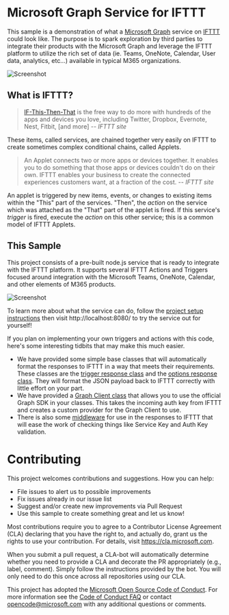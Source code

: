 # Microsoft Graph Service for IFTTT

This sample is a demonstration of what a [Microsoft Graph](https://developer.microsoft.com/graph) service on [IFTTT](https://ifttt.com/) could look like. The purpose is to spark exploration by third parties to integrate their products with the Microsoft Graph and leverage the IFTTT platform to utilize the rich set of data (ie. Teams, OneNote, Calendar, User data, analytics, etc…) available in typical M365 organizations. 

![Screenshot](docs/images/screenshot.PNG)

## What is IFTTT?

> [IF-This-Then-That](https://ifttt.com/) is the free way to do more with hundreds of the apps and devices you love, including Twitter, Dropbox, Evernote, Nest, Fitbit, [and more]  *-- IFTTT site*

These items, called services, are chained together very easily on IFTTT to create sometimes complex conditional chains, called Applets.
>An Applet connects two or more apps or devices together. It enables you to do something that those apps or devices couldn't do on their own. IFTTT enables your business to create the connected experiences customers want, at a fraction of the cost. *-- IFTTT site*

An applet is triggered by new items, events, or changes to existing items within the "This" part of the services.  "Then", the *action* on the service which was attached as the "That" part of the applet is fired. If this service's *trigger* is fired, execute the *action* on this other service; this is a common model of IFTTT Applets.

## This Sample
This project consists of a pre-built node.js service that is ready to integrate with the IFTTT platform. It supports several IFTTT Actions and Triggers focused around integration with the Microsoft Teams, OneNote, Calendar, and other elements of M365 products.

![Screenshot](docs/images/IFTTT_Applets.png)

To learn more about what the service can do, follow the [project setup instructions](docs/project-setup.md) then visit http://localhost:8080/ to try the service out for yourself!

If you plan on implementing your own triggers and actions with this code, here's some interesting tidbits that may make this much easier.
- We have provided some simple base classes that will automatically format the responses to IFTTT in a way that meets their requirements. These classes are the [trigger response class](src\models\trigger-response-model.ts) and the [options response class](src\models\options-response-model.ts). They will format the JSON payload back to IFTTT correctly with little effort on your part.
- We have provided a [Graph Client class](src/helpers/graph-client.ts) that allows you to use the official Graph SDK in your classes. This takes the incoming auth key from IFTTT and creates a custom provider for the Graph Client to use.
- There is also some [middleware](src/helpers/middleware.ts) for use in the responses to IFTTT that will ease the work of checking things like Service Key and Auth Key validation.

# Contributing

This project welcomes contributions and suggestions. 
How you can help:
- File issues to alert us to possible improvements
- Fix issues already in our issue list
- Suggest and/or create new improvements via Pull Request
- Use this sample to create something great and let us know!

Most contributions require you to
agree to a Contributor License Agreement (CLA) declaring that you have the right to,
and actually do, grant us the rights to use your contribution. For details, visit
https://cla.microsoft.com.

When you submit a pull request, a CLA-bot will automatically determine whether you need
to provide a CLA and decorate the PR appropriately (e.g., label, comment). Simply follow the
instructions provided by the bot. You will only need to do this once across all repositories using our CLA.

This project has adopted the [Microsoft Open Source Code of Conduct](https://opensource.microsoft.com/codeofconduct/).
For more information see the [Code of Conduct FAQ](https://opensource.microsoft.com/codeofconduct/faq/)
or contact [opencode@microsoft.com](mailto:opencode@microsoft.com) with any additional questions or comments.
